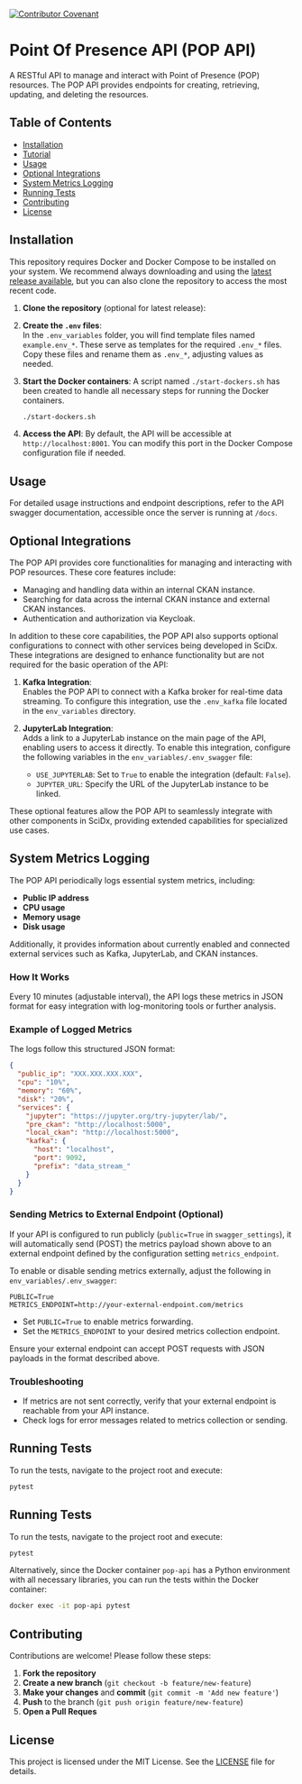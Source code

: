 [![Contributor Covenant](https://img.shields.io/badge/code%20of%20conduct-Contributor%20Covenant-brightgreen.svg)](CODE_OF_CONDUCT.md)

# Point Of Presence API (POP API)

A RESTful API to manage and interact with Point of Presence (POP) resources. The POP API provides endpoints for creating, retrieving, updating, and deleting the resources.

## Table of Contents

- [Installation](#installation)
- [Tutorial](#tutorial)
- [Usage](#usage)
- [Optional Integrations](#optional-integrations)
- [System Metrics Logging](#system-metrics-logging)
- [Running Tests](#running-tests)
- [Contributing](#contributing)
- [License](#license)

## Installation

This repository requires Docker and Docker Compose to be installed on your system. We recommend always downloading and using the [latest release available](https://github.com/sci-ndp/pop/releases), but you can also clone the repository to access the most recent code.

1. **Clone the repository** (optional for latest release):

2. **Create the `.env` files**:  
   In the `.env_variables` folder, you will find template files named `example.env_*`. These serve as templates for the required `.env_*` files. Copy these files and rename them as `.env_*`, adjusting values as needed.

3. **Start the Docker containers**:
   A script named `./start-dockers.sh` has been created to handle all necessary steps for running the Docker containers.

   ```bash
   ./start-dockers.sh
   ```

4. **Access the API**:
   By default, the API will be accessible at `http://localhost:8001`. You can modify this port in the Docker Compose configuration file if needed.

## Usage

For detailed usage instructions and endpoint descriptions, refer to the API swagger documentation, accessible once the server is running at `/docs`.

## Optional Integrations

The POP API provides core functionalities for managing and interacting with POP resources. These core features include:

- Managing and handling data within an internal CKAN instance.
- Searching for data across the internal CKAN instance and external CKAN instances.
- Authentication and authorization via Keycloak.

In addition to these core capabilities, the POP API also supports optional configurations to connect with other services being developed in SciDx. These integrations are designed to enhance functionality but are not required for the basic operation of the API:

1. **Kafka Integration**:  
   Enables the POP API to connect with a Kafka broker for real-time data streaming. To configure this integration, use the `.env_kafka` file located in the `env_variables` directory.

2. **JupyterLab Integration**:  
   Adds a link to a JupyterLab instance on the main page of the API, enabling users to access it directly. To enable this integration, configure the following variables in the `env_variables/.env_swagger` file:
   - `USE_JUPYTERLAB`: Set to `True` to enable the integration (default: `False`).
   - `JUPYTER_URL`: Specify the URL of the JupyterLab instance to be linked.

These optional features allow the POP API to seamlessly integrate with other components in SciDx, providing extended capabilities for specialized use cases.

## System Metrics Logging

The POP API periodically logs essential system metrics, including:

- **Public IP address**
- **CPU usage**
- **Memory usage**
- **Disk usage**

Additionally, it provides information about currently enabled and connected external services such as Kafka, JupyterLab, and CKAN instances.

### How It Works

Every 10 minutes (adjustable interval), the API logs these metrics in JSON format for easy integration with log-monitoring tools or further analysis.

### Example of Logged Metrics

The logs follow this structured JSON format:

```json
{
  "public_ip": "XXX.XXX.XXX.XXX",
  "cpu": "10%",
  "memory": "60%",
  "disk": "20%",
  "services": {
    "jupyter": "https://jupyter.org/try-jupyter/lab/",
    "pre_ckan": "http://localhost:5000",
    "local_ckan": "http://localhost:5000",
    "kafka": {
      "host": "localhost",
      "port": 9092,
      "prefix": "data_stream_"
    }
  }
}
```

### Sending Metrics to External Endpoint (Optional)

If your API is configured to run publicly (`public=True` in `swagger_settings`), it will automatically send (POST) the metrics payload shown above to an external endpoint defined by the configuration setting `metrics_endpoint`.

To enable or disable sending metrics externally, adjust the following in `env_variables/.env_swagger`:

```env
PUBLIC=True
METRICS_ENDPOINT=http://your-external-endpoint.com/metrics
```

- Set `PUBLIC=True` to enable metrics forwarding.
- Set the `METRICS_ENDPOINT` to your desired metrics collection endpoint.

Ensure your external endpoint can accept POST requests with JSON payloads in the format described above.

### Troubleshooting

- If metrics are not sent correctly, verify that your external endpoint is reachable from your API instance.
- Check logs for error messages related to metrics collection or sending.

## Running Tests

To run the tests, navigate to the project root and execute:

```bash
pytest
```

## Running Tests

To run the tests, navigate to the project root and execute:

```bash
pytest
```

Alternatively, since the Docker container `pop-api` has a Python environment with all necessary libraries, you can run the tests within the Docker container:

```bash
docker exec -it pop-api pytest
```

## Contributing

Contributions are welcome! Please follow these steps:

1. **Fork the repository**
2. **Create a new branch** (`git checkout -b feature/new-feature`)
3. **Make your changes** and **commit** (`git commit -m 'Add new feature'`)
4. **Push** to the branch (`git push origin feature/new-feature`)
5. **Open a Pull Reques**

## License

This project is licensed under the MIT License. See the [LICENSE](https://github.com/sci-ndp/pop-py/blob/main/LICENSE) file for details.
